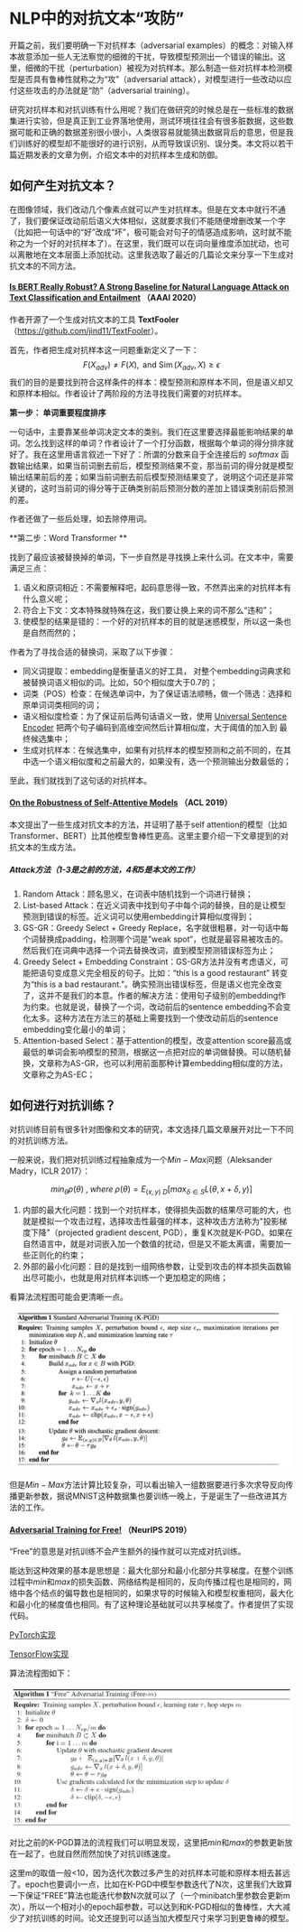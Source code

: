 # NLP中的对抗文本“攻防”

开篇之前，我们要明确一下对抗样本（adversarial examples）的概念：对输入样本故意添加一些人无法察觉的细微的干扰，导致模型预测出一个错误的输出。这里，细微的干扰（perturbation）被视为对抗样本。那么制造一些对抗样本检测模型是否具有鲁棒性就称之为“攻”（adversarial attack），对模型进行一些改动以应付这些攻击的办法就是“防”（adversarial training）。

研究对抗样本和对抗训练有什么用呢？我们在做研究的时候总是在一些标准的数据集进行实验，但是真正到工业界落地使用，测试环境往往会有很多脏数据，这些数据可能和正确的数据差别很小很小，人类很容易就能猜出数据背后的意思，但是我们训练好的模型却不能很好的进行识别，从而导致误识别、误分类。本文将以若干篇近期发表的文章为例，介绍文本中的对抗样本生成和防御。

## 如何产生对抗文本？

在图像领域，我们改动几个像素点就可以产生对抗样本。但是在文本中就行不通了，我们要保证改动前后语义大体相似，这就要求我们不能随便增删改某一个字（比如把一句话中的“好”改成“坏”，极可能会对句子的情感造成影响，这时就不能称之为一个好的对抗样本了）。在这里，我们既可以在词向量维度添加扰动，也可以离散地在文本层面上添加扰动。这里我选取了最近的几篇论文来分享一下生成对抗文本的不同方法。

#### [Is BERT Really Robust? A Strong Baseline for Natural Language Attack on Text Classification and Entailment](https://arxiv.org/pdf/1907.11932.pdf) （AAAI 2020）

作者开源了一个生成对抗文本的工具 **TextFooler**（<https://github.com/jind11/TextFooler>）。

首先，作者把生成对抗样本这一问题重新定义了一下：
$$
F\left(X_{a d v}\right) \neq F(X), \text { and } \operatorname{Sim}\left(X_{a d v}, X\right) \geq \epsilon
$$
我们的目的是要找到符合这样条件的样本：模型预测和原样本不同，但是语义却又和原样本相似。作者设计了两阶段的方法寻找我们需要的对抗样本。

**第一步： 单词重要程度排序**

一句话中，主要靠某些单词决定文本的类别。我们在这里要选择最能影响结果的单词。怎么找到这样的单词？作者设计了一个打分函数，根据每个单词的得分排序就好了。我在这里用语言叙述一下好了：所谓的分数来自于全连接后的 $softmax$ 函数输出结果，如果当前词删去前后，模型预测结果不变，那当前词的得分就是模型输出结果前后的差；如果当前词删去前后模型预测结果变了，说明这个词还是非常关键的，这时当前词的得分等于正确类别前后预测分数的差加上错误类别前后预测的差。

作者还做了一些后处理，如去除停用词。

**第二步：Word Transformer **

找到了最应该被替换掉的单词，下一步自然是寻找换上来什么词。在文本中，需要满足三点：

1. 语义和原词相近：不需要解释吧，起码意思得一致，不然弄出来的对抗样本有什么意义呢；
2. 符合上下文：文本特殊就特殊在这，我们要让换上来的词不那么“违和”；
3. 使模型的结果是错的：一个好的对抗样本的目的就是迷惑模型，所以这一条也是自然而然的；

作者为了寻找合适的替换词，采取了以下步骤：

- 同义词提取：embedding是衡量语义的好工具， 对整个embedding词典求和被替换词语义相似的词。比如，50个相似度大于0.7的；
- 词类（POS）检查：在候选单词中，为了保证语法顺畅，做一个筛选：选择和原单词词类相同的词；
- 语义相似度检查：为了保证前后两句话语义一致，使用 [Universal Sentence Encoder](https://arxiv.org/pdf/1803.11175.pdf) 把两个句子编码到高维空间然后计算相似度，大于阈值的加入到 最终候选集中；
- 生成对抗样本：在候选集中，如果有对抗样本的模型预测和之前不同的，在其中选一个语义相似度和之前最大的，如果没有，选一个预测输出分数最低的；

至此，我们就找到了这句话的对抗样本。

#### [On the Robustness of Self-Attentive Models](https://www.aclweb.org/anthology/P19-1147.pdf) （ACL 2019）

本文提出了一些生成对抗文本的方法，并证明了基于self attention的模型（比如Transformer、BERT）比其他模型鲁棒性更高。这里主要介绍一下文章提到的对抗文本的生成方法。

##### Attack方法（1-3是之前的方法，4和5是本文的工作）

1. Random Attack：顾名思义，在词表中随机找到一个词进行替换；
2.  List-based Attack：在近义词表中找到句子中每个词的替换，目的是让模型预测到错误的标签。近义词可以使用embedding计算相似度得到；
3. GS-GR：Greedy Select + Greedy Replace，名字就很粗暴，对一句话中每个词替换成padding，检测哪个词是”weak spot“，也就是最容易被攻击的。然后我们在词典中选择一个词去替换改词，直到模型预测错误标签为止；
4. Greedy Select + Embedding Constraint：GS-GR方法并没有考虑语义，可能把语句变成意义完全相反的句子。比如：“this is a good restaurant” 转变为“this is a bad restaurant.”。确实预测出错误标签，但是语义也完全改变了，这并不是我们的本意。作者的解决方法：使用句子级别的embedding作为约束。也就是说，替换了一个词，改动前后的sentence embedding不会变化太多。这种方法在方法三的基础上需要找到一个使改动前后的sentence embedding变化最小的单词；
5. Attention-based Select：基于attention的模型，改变attention score最高或最低的单词会影响模型的预测，根据这一点把对应的单词做替换。可以随机替换，文章称为AS-GR，也可以利用前面那种计算embedding相似度的方法，文章称之为AS-EC；



## 如何进行对抗训练？

对抗训练目前有很多针对图像和文本的研究，本文选择几篇文章展开对比一下不同的对抗训练方法。

一般来说，我们把对抗训练过程抽象成为一个$Min-Max​$问题（Aleksander Madry，ICLR 2017）：

$$min_θρ(θ)\;,\;where\; ρ(θ) = E_{(x,y) ~ D}[max_{δ∈S} L(θ, x + δ, y) ]​$$

1. 内部的最大化问题：找到一个对抗样本，使得损失函数的结果尽可能的大，也就是模拟一个攻击过程，选择攻击性最强的样本，这种攻击方法称为"投影梯度下降"（projected gradient descent, PGD），重复K次就是K-PGD。如果在自然语言中，就是对词嵌入加一个数值的扰动，但是又不能太离谱，需要加一些正则化的约束；
2. 外部的最小化问题：目的是找到一组网络参数，让受到攻击的样本损失函数输出尽可能小，也就是用对抗样本训练一个更加稳定的网络；

看算法流程图可能会更清晰一点。

![](kpgd.jpg)

但是$Min-Max​$方法计算比较复杂，可以看出输入一组数据要进行多次求导反向传播更新参数，据说MNIST这种数据集也要训练一晚上，于是诞生了一些改进其方法的工作。

#### [Adversarial Training for Free!](https://arxiv.org/abs/1904.12843) （NeurIPS 2019）

“Free”的意思是对抗训练不会产生额外的操作就可以完成对抗训练。

能达到这种效果的基本是思想是：最大化部分和最小化部分共享梯度。在整个训练过程中$min​$和$max​$的损失函数、网络结构是相同的，反向传播过程也是相同的，网络中各个结点的偏导数也是相同的，如果求导的时候输入和模型权重相同，最大化和最小化的梯度值也相同。有了这种理论基础就可以共享梯度了。作者提供了实现代码。

[PyTorch实现](https://github.com/mahyarnajibi/FreeAdversarialTraining) 

[TensorFlow实现](https://github.com/ashafahi/free_adv_train)

算法流程图如下：

![](free.png)

对比之前的K-PGD算法的流程我们可以明显发现，这里把$min$和$max$的参数更新放在一起了，也就自然而然加快了对抗训练速度。

这里m的取值一般<10，因为迭代次数过多产生的对抗样本可能和原样本相去甚远了。epoch也要调小一点，比如在K-PGD中模型参数迭代了N次，这里我们大致算一下保证“FREE”算法也能迭代参数N次就可以了（一个minibatch里参数会更新m次），所以一个相对小的epoch超参数，可以达到和K-PGD相似的鲁棒性，大大减少了对抗训练的时间。论文还提到可以适当加大模型尺寸来学习到更鲁棒的模型。